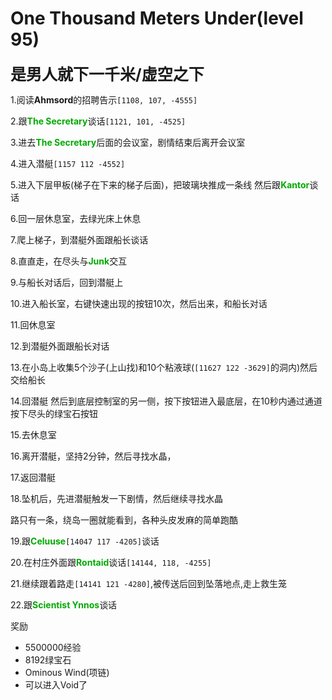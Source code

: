# One Thousand Meters Under(level 95)
<span style="font-size: 25px;">**是男人就下一千米/虚空之下**</span>

1.阅读**Ahmsord**的招聘告示`[1108, 107, -4555]`

2.跟<font color=00AA00>**The Secretary**</font>谈话`[1121, 101, -4525]`

3.进去<font color=00AA00>**The Secretary**</font>后面的会议室，剧情结束后离开会议室

4.进入潜艇`[1157 112 -4552]`

5.进入下层甲板(梯子在下来的梯子后面)，把玻璃块推成一条线 然后跟<font color=00AA00>**Kantor**</font>谈话

6.回一层休息室，去绿光床上休息

7.爬上梯子，到潜艇外面跟船长谈话

8.直直走，在尽头与<font color=00AA00>**Junk**</font>交互

9.与船长对话后，回到潜艇上

10.进入船长室，右键快速出现的按钮10次，然后出来，和船长对话

11.回休息室

12.到潜艇外面跟船长对话

13.在小岛上收集5个沙子(上山找)和10个粘液球(`[11627 122 -3629]`的洞内)然后交给船长

14.回潜艇 然后到底层控制室的另一侧，按下按钮进入最底层，在10秒内通过通道按下尽头的绿宝石按钮

15.去休息室

16.离开潜艇，坚持2分钟，然后寻找水晶，

17.返回潜艇

18.坠机后，先进潜艇触发一下剧情，然后继续寻找水晶

路只有一条，绕岛一圈就能看到，各种头皮发麻的简单跑酷

19.跟<font color=00AA00>**Celuuse**</font>`[14047 117 -4205]`谈话

20.在村庄外面跟<font color=00AA00>**Rontaid**</font>谈话`[14144, 118, -4255]`

21.继续跟着路走`[14141 121 -4280]`,被传送后回到坠落地点,走上救生笼

22.跟<font color=00AA00>**Scientist Ynnos**</font>谈话

奖励
+ 5500000经验
+ 8192绿宝石
+ Ominous Wind(项链)
+ 可以进入Void了
